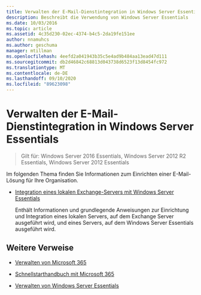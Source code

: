 ```yaml
---
title: Verwalten der E-Mail-Dienstintegration in Windows Server Essentials
description: Beschreibt die Verwendung von Windows Server Essentials
ms.date: 10/03/2016
ms.topic: article
ms.assetid: 4c35d230-02ec-4374-b4c5-2da19fe151ee
author: nnamuhcs
ms.author: geschuma
manager: mtillman
ms.openlocfilehash: 4eefd2a041943b35c5e4ad9b484aa13ead47d111
ms.sourcegitcommit: db2d46842c68813d043738d6523f13d8454fc972
ms.translationtype: MT
ms.contentlocale: de-DE
ms.lasthandoff: 09/10/2020
ms.locfileid: "89623098"
---
```

# <a name="manage-email-service-integration-in-windows-server-essentials"></a>Verwalten der E-Mail-Dienstintegration in Windows Server Essentials

>Gilt für: Windows Server 2016 Essentials, Windows Server 2012 R2 Essentials, Windows Server 2012 Essentials

Im folgenden Thema finden Sie Informationen zum Einrichten einer E-Mail-Lösung für Ihre Organisation.

-   [Integration eines lokalen Exchange-Servers mit Windows Server Essentials](Integrate-an-On-Premises-Exchange-Server-with-Windows-Server-Essentials.md)

     Enthält Informationen und grundlegende Anweisungen zur Einrichtung und Integration eines lokalen Servers, auf dem Exchange Server ausgeführt wird, und eines Servers, auf dem Windows Server Essentials ausgeführt wird.

## <a name="additional-references"></a>Weitere Verweise

-   [Verwalten von Microsoft 365](Manage-Office-365-in-Windows-Server-Essentials.md)

-   [Schnellstarthandbuch mit Microsoft 365](../use/Quick-Start-Guide-to-Using-Microsoft-Office-365-with-Windows-Server-Essentials.md)

-   [Verwalten von Windows Server Essentials](Manage-Windows-Server-Essentials.md)